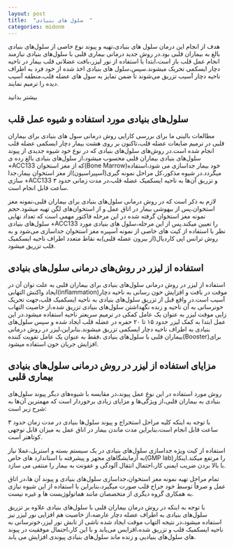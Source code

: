 ```yaml
---
layout: post
title:  "سلول های بنیادی  "
categories: midonm
---
```

<!-- kholase anjam shava va tasvir ezafe shavad -->
<p>هدف از انجام این درمان سلول های بنیادی،تهیه و پیوند نوع خاصی از سلول‌های بنیادی بالغ به بیماران قلبی بود.در روش جدید درمانی بیماری قلبی با سلول‌های بنیادی نیازمند انجام عمل قلب باز است،ابتدا با استفاده از نور لیزر،بافت عضلانی قلب بیمار در ناحیه دچار ایسکمی تحریک میشوند.سپس،سلول های بنیادی اخذ شده از خود فرد به اطراف ناحیه دچار آسیب تزریق می‌شوند تا ضمن تمایز به سول های عضله قلب،منطقه آسیب دیده را ترمیم نمایند.</p>

<p onclick='document.getElementById("more-1").style="display:block;";
 this.style="display:none;";'
 id="more-button"> بیشتر بدانید </p>
 
 <div id="more-1" class="more">
<h2>سلول‌های بنیادی مورد استفاده و شیوه عمل قلب</h2>

<p>مطالعات بالینی ما برای بررسی کارایی روش درمانی سول های بنیادی برای بیماران قلبی در ترمیم ضایعات عضله قلب،تاکنون بر روی هشت بیمار دچار ایسکمی عضله قلب انجام شده است.در روش‌های سلول‌های بنیادی که در نوع خود شیوه جدیدی از پیوند سلول‌های بنیادی بیماران قلبی محسوب میشود،از سلول‌های بنیادی بالغ رده ی +ACC133 که از مغز استخوان(Bone Marrow)خود بیمار جداسازی می شود،استفاده میگردد.در شیوه مذکور،کل مراحل نمونه گیری(آسپیراسیون)از مغز استخوان بیمار،جدا سازی +ACC133 و تزریق آن‌ها به ناحیه ایسکمیک عضله قلب،در مدت زمانی حدود ۳ ساعت قابل انجام است.</p>
<p>لازم به ذکر است که در روش درمانی سلول‌های بنیادی برای بیماران قلبی،نمونه مغز استخوان،پس از بیهوشی بیمار در اتاق عمل و از استخوان‌های لگن تهیه میشود.حجم نمونه مغز استخوان گرفته شده در این مرحله فاکتور مهمی است که تعداد نهایی سلول‌های بنیادی +ACC133 را تعیین میکند.پس از این مرحله،سلول های بنیادی مورد نظر با استفاده از کیت های خاصی از نمونه آسپیره مغز استخوان جداسازی می‌شود و به روش ترانس اپی کاردیال(از بیرون عضله قلبی)به نقاط متعدد اطراف ناحیه ایسکمیک قلب تزریق میشود.</p>


<h2> استفاده از لیزر در روش‌های درمانی سلول‌های بنیادی</h2>

<p>استفاده از لیزر در روش درمانی سلول‌های بنیادی برای بیماران قلبی به علت توان آن در ایجاد واکنش التهابی(inflammation)موقت در بافت و افزایش خون رسانی به ناحیه دچار آسیب است.در واقع قبل از تزریق سلول‌های بنیادی به ناحیه ایسکمیک قلب،جهت تحریک خونرسانی به آن ناحیه و زنده نگهداشتن سلول‌های بنیادی تزریق شده،از خاصیت التهاب زایی موقت لیزر به عنوان یک عامل کمکی در ترمیم سریعتر ناحیه استفاده میشود.در این عمل ابتدا به کمک لیزر حدود ۱۵ تا ۲۰  حفره در عضله قلب ایجاد شده و سپس سلول‌های بنیادی به اطراف ناحیه دچار ایسکمی تزریق میشوند.بنابراین،لیزر در روش درمانی بیماران قلبی با سلول‌های بنیادی ،فقط به عنوان یک عامل تقویت کننده(Booster)برای افزایش جریان خون استفاده میشود.</p>


<h2>مزایای استفاده از لیزر در روش درمانی سلول‌های بنیادی بیماری قلبی</h2>

<p>روش مورد استفاده در این نوع عمل پیوند،در مقایسه با شیوه‌های دیگر پیوند سلول‌های بنیادی به بیماران قلبی،از ویژگی‌ها و مزایای زیادی برخوردار است که مهمترین آن‌ها به شرح زیر است:</p>

<p>با توجه به اینکه کلیه مراحل استخراج و پیوند سلول‌ها بنیادی در مدت زمان حدود ۳ ساعت قابل انجام است،بنابراین مدت ماندن بیمار در اتاق عمل به میزان قابل توجهی کوتاهتر است.</p>

<p>استفاده از کیت ویژه جداسازی سلول‌های بنیادی در یک سیستم بسته و استریل،عملا نیاز به آزمایشگاهای مجهز و پیشرفته با استاندارد های خاص(GMP lab)را مرتفع میکند.اینکار با بالا بردن ضریب ایمنی کار،احتمال انتقال آلودگی و عفونت به بیمار را منتفی می سازد.</p>

<p>تمام مراحل تهیه نمونه مغز استخوان،جداسازی سلول‌های بنیادی و پیوند آن ها،در اتاق عمل و صرفاً توسط خود جراح قلب صورت میگیرد،بنابراین با استفاده از این شیوه نیازی به همکاری گروه دیگری از متخصصان مانند هماتولوژیست ها و غیره نیست.</p>

<p> با توجه به اینکه در روش درمان بیماران قلبی با سلول‌های بنیادی علاوه بر تزریق سلول‌های بنیادی به اطراف عضله دچار عارضه،از خاصیت هم افزایی نور لیزر نیز استفاده میشود،در نتیجه التهاب موقت ایجاد شده ناشی از تابش نور لیزر،خونرسانی به ناحیه ایسکمیک قلب و تزریق شده،اقزایس می‌یابد و با این کار،احتمال موفقیت در پیوند های سلول‌های بنیادیی و زنده ماند سلول‌های بنیادی پیوندی افزایش می یابد. </p>
</div>